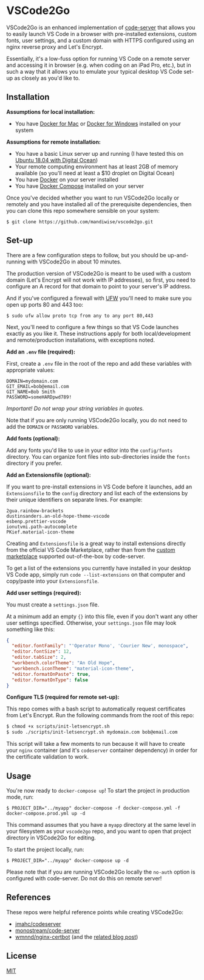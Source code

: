 # VSCode2Go

VSCode2Go is an enhanced implementation of [code-server](https://github.com/cdr/code-server/) that allows you to easily launch VS Code in a browser with pre-installed extensions, custom fonts, user settings, and a custom domain with HTTPS configured using an nginx reverse proxy and Let's Encrypt.

Essentially, it's a low-fuss option for running VS Code on a remote server and accessing it in browser (e.g. when coding on an iPad Pro, etc.), but in such a way that it allows you to emulate your typical desktop VS Code set-up as closely as you'd like to.

## Installation

**Assumptions for local installation:**

- You have [Docker for Mac](https://docs.docker.com/docker-for-mac/install/) or [Docker for Windows](https://docs.docker.com/docker-for-windows/install/) installed on your system

**Assumptions for remote installation:**

- You have a basic Linux server up and running (I have tested this on [Ubuntu 18.04 with Digital Ocean](https://www.digitalocean.com/community/tutorials/initial-server-setup-with-ubuntu-18-04))
- Your remote computing environment has at least 2GB of memory available (so you'll need at least a \$10 droplet on Digital Ocean)
- You have [Docker](https://www.digitalocean.com/community/tutorials/how-to-install-and-use-docker-on-ubuntu-18-04#step-1-%E2%80%94-installing-docker) on your server installed
- You have [Docker Compose](https://www.digitalocean.com/community/tutorials/how-to-install-docker-compose-on-ubuntu-18-04#step-1-%E2%80%94-installing-docker-compose) installed on your server

Once you've decided whether you want to run VSCode2Go locally or remotely and you have installed all of the prerequisite dependencies, then you can clone this repo somewhere sensible on your system:

`$ git clone https://github.com/mandiwise/vscode2go.git`

## Set-up

There are a few configuration steps to follow, but you should be up-and-running with VSCode2Go in about 10 minutes.

The production version of VSCode2Go is meant to be used with a custom domain (Let's Encrypt will not work with IP addresses), so first, you need to configure an A record for that domain to point to your server's IP address.

And if you've configured a firewall with [UFW](https://help.ubuntu.com/community/UFW) you'll need to make sure you open up ports 80 and 443 too:

`$ sudo ufw allow proto tcp from any to any port 80,443`

Next, you'll need to configure a few things so that VS Code launches exactly as you like it. These instructions apply for both local/development and remote/production installations, with exceptions noted.

**Add an `.env` file (required):**

First, create a `.env` file in the root of the repo and add these variables with appropriate values:

```
DOMAIN=mydomain.com
GIT_EMAIL=bob@email.com
GIT_NAME=Bob Smith
PASSWORD=someHARDpwd789!
```

_Important! Do not wrap your string variables in quotes._

Note that if you are only running VSCode2Go locally, you do not need to add the `DOMAIN` or `PASSWORD` variables.

**Add fonts (optional):**

Add any fonts you'd like to use in your editor into the `config/fonts` directory. You can organize font files into sub-directories inside the `fonts` directory if you prefer.

**Add an Extensionsfile (optional):**

If you want to pre-install extensions in VS Code before it launches, add an `Extensionsfile` to the `config` directory and list each of the extensions by their unique identifiers on separate lines. For example:

```
2gua.rainbow-brackets
dustinsanders.an-old-hope-theme-vscode
esbenp.prettier-vscode
ionutvmi.path-autocomplete
PKief.material-icon-theme
```

Creating and `Extensionsfile` is a great way to install extensions directly from the official VS Code Marketplace, rather than from the [custom marketplace](https://github.com/cdr/code-server#extensions) supported out-of-the-box by code-server.

To get a list of the extensions you currently have installed in your desktop VS Code app, simply run `code --list-extensions` on that computer and copy/paste into your `Extensionsfile`.

**Add user settings (required):**

You must create a `settings.json` file.

At a minimum add an empty `{}` into this file, even if you don't want any other user settings specified. Otherwise, your `settings.json` file may look something like this:

```json
{
  "editor.fontFamily": "'Operator Mono', 'Courier New', monospace",
  "editor.fontSize": 12,
  "editor.tabSize": 2,
  "workbench.colorTheme": "An Old Hope",
  "workbench.iconTheme": "material-icon-theme",
  "editor.formatOnPaste": true,
  "editor.formatOnType": false
}
```

**Configure TLS (required for remote set-up):**

This repo comes with a bash script to automatically request certificates from Let's Encrypt. Run the following commands from the root of this repo:

```bash
$ chmod +x scripts/init-letsencrypt.sh
$ sudo ./scripts/init-letsencrypt.sh mydomain.com bob@email.com
```

This script will take a few moments to run because it will have to create your `nginx` container (and it's `codeserver` container dependency) in order for the certificate validation to work.

## Usage

You're now ready to `docker-compose up`! To start the project in production mode, run:

`$ PROJECT_DIR="../myapp" docker-compose -f docker-compose.yml -f docker-compose.prod.yml up -d`

This command assumes that you have a `myapp` directory at the same level in your filesystem as your `vscode2go` repo, and you want to open that project directory in VSCode2Go for editing.

To start the project locally, run:

`$ PROJECT_DIR="../myapp" docker-compose up -d`

Please note that if you are running VSCode2Go locally the `no-auth` option is configured with code-server. Do not do this on remote server!

## References

These repos were helpful reference points while creating VSCode2Go:

- [jmahc/codeserver](https://github.com/jmahc/codeserver)
- [monostream/code-server](https://github.com/monostream/code-server/blob/develop/Dockerfile)
- [wmnnd/nginx-certbot](https://github.com/wmnnd/nginx-certbot) (and the [related blog post](https://medium.com/@pentacent/nginx-and-lets-encrypt-with-docker-in-less-than-5-minutes-b4b8a60d3a71))

## License

[MIT](https://github.com/cdr/code-server/blob/master/LICENSE)
